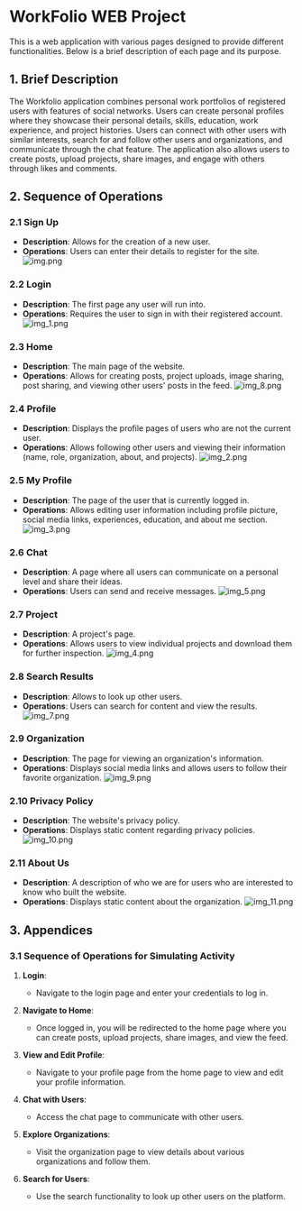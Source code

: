 # WorkFolio WEB Project

This is a web application with various pages designed to provide different functionalities. Below is a brief description of each page and its purpose.

## 1. Brief Description

The Workfolio application combines personal work portfolios of registered users with features of social networks. Users can create personal profiles where they showcase their personal details, skills, education, work experience, and project histories. Users can connect with other users with similar interests, search for and follow other users and organizations, and communicate through the chat feature. The application also allows users to create posts, upload projects, share images, and engage with others through likes and comments.
## 2. Sequence of Operations

### 2.1 Sign Up
- **Description**: Allows for the creation of a new user.
- **Operations**: Users can enter their details to register for the site.
![img.png](img.png)
### 2.2 Login
- **Description**: The first page any user will run into.
- **Operations**: Requires the user to sign in with their registered account.
![img_1.png](img_1.png)
### 2.3 Home
- **Description**: The main page of the website.
- **Operations**: Allows for creating posts, project uploads, image sharing, post sharing, and viewing other users' posts in the feed.
![img_8.png](img_8.png)
### 2.4 Profile
- **Description**: Displays the profile pages of users who are not the current user.
- **Operations**: Allows following other users and viewing their information (name, role, organization, about, and projects).
![img_2.png](img_2.png)
### 2.5 My Profile
- **Description**: The page of the user that is currently logged in.
- **Operations**: Allows editing user information including profile picture, social media links, experiences, education, and about me section.
![img_3.png](img_3.png)
### 2.6 Chat
- **Description**: A page where all users can communicate on a personal level and share their ideas.
- **Operations**: Users can send and receive messages.
![img_5.png](img_5.png)
### 2.7 Project
- **Description**: A project's page.
- **Operations**: Allows users to view individual projects and download them for further inspection.
![img_4.png](img_4.png)
### 2.8 Search Results
- **Description**: Allows to look up other users.
- **Operations**: Users can search for content and view the results.
![img_7.png](img_7.png)
### 2.9 Organization
- **Description**: The page for viewing an organization's information.
- **Operations**: Displays social media links and allows users to follow their favorite organization.
![img_9.png](img_9.png)
### 2.10 Privacy Policy
- **Description**: The website's privacy policy.
- **Operations**: Displays static content regarding privacy policies.
![img_10.png](img_10.png)
### 2.11 About Us
- **Description**: A description of who we are for users who are interested to know who built the website.
- **Operations**: Displays static content about the organization.
![img_11.png](img_11.png)

## 3. Appendices

### 3.1 Sequence of Operations for Simulating Activity

1. **Login**:
    - Navigate to the login page and enter your credentials to log in.

2. **Navigate to Home**:
    - Once logged in, you will be redirected to the home page where you can create posts, upload projects, share images, and view the feed.

3. **View and Edit Profile**:
    - Navigate to your profile page from the home page to view and edit your profile information.

4. **Chat with Users**:
    - Access the chat page to communicate with other users.

5. **Explore Organizations**:
    - Visit the organization page to view details about various organizations and follow them.

6. **Search for Users**:
    - Use the search functionality to look up other users on the platform.


